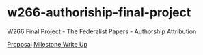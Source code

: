 # w266-authoriship-final-project
W266 Final Project - The Federalist Papers - Authorship Attribution

[Proposal](https://docs.google.com/document/d/1CHRpjHSkUJMX1DR0pms1wnwZ7JolXlRORkkrbDeq3tE/edit#)
[Milestone Write Up](https://docs.google.com/document/d/1e42dJBtDG9LoAsgMrD6-lU__U9-wOYpsV2Lf1crYwDk/edit)
